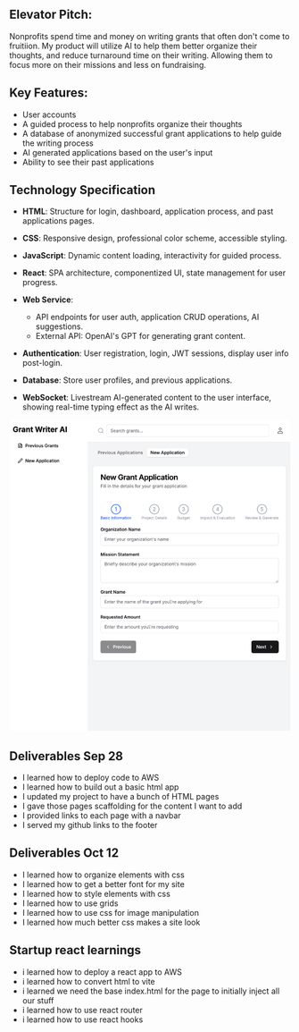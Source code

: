 ## Elevator Pitch:
Nonprofits spend time and money on writing grants that often don't come to fruitiion.
My product will utilize AI to help them better organize their thoughts, and reduce turnaround time on their writing. Allowing them to focus more on their missions and less on fundraising.

## Key Features:
- User accounts
- A guided process to help nonprofits organize their thoughts
- A database of anonymized successful grant applications to help guide the writing process
- AI generated applications based on the user's input
- Ability to see their past applications
## Technology Specification

- **HTML**: Structure for login, dashboard, application process, and past applications pages.

- **CSS**: Responsive design, professional color scheme, accessible styling.

- **JavaScript**: Dynamic content loading, interactivity for guided process.

- **React**: SPA architecture, componentized UI, state management for user progress.

- **Web Service**:
    - API endpoints for user auth, application CRUD operations, AI suggestions.
    - External API: OpenAI's GPT for generating grant content.

- **Authentication**: User registration, login, JWT sessions, display user info post-login.

- **Database**: Store user profiles, and previous applications.

- **WebSocket**: Livestream AI-generated content to the user interface, showing real-time typing effect as the AI writes.

![rough outline of site design](public/draft_of_site.png)

## Deliverables Sep 28
- I learned how to deploy code to AWS
- I learned how to build out a basic html app
- I updated my project to have a bunch of HTML pages
- I gave those pages scaffolding for the content I want to add
- I provided links to each page with a navbar
- I served my github links to the footer


## Deliverables Oct 12
- I learned how to organize elements with css
- I learned how to get a better font for my site
- I learned how to style elements with css
- I learned how to use grids
- I learned how to use css for image manipulation
- I learned how much better css makes a site look

## Startup react learnings
- i learned how to deploy a react app to AWS
- i learned how to convert html to vite
- i learned we need the base index.html for the page to initially inject all our stuff
- i learned how to use react router
- i learned how to use react hooks